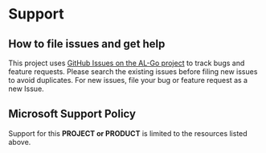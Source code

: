 # Support

## How to file issues and get help  

This project uses [GitHub Issues on the AL-Go project](https://github.com/microsoft/AL-Go/issues) to track bugs and feature requests. Please search the existing 
issues before filing new issues to avoid duplicates.  For new issues, file your bug or 
feature request as a new Issue.

## Microsoft Support Policy  

Support for this **PROJECT or PRODUCT** is limited to the resources listed above.
